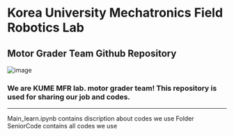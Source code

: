 # Korea University Mechatronics Field Robotics Lab 
## Motor Grader Team Github Repository
![image](https://github.com/ssenukim/KoreaUniv_MFRlab_MotorGraderTeam/assets/107988336/012f17d8-fccd-49fb-8c49-3cbe52e56abb) <br>
### We are KUME MFR lab. motor grader team! This repository is used for sharing our job and codes.
<hr>
Main_learn.ipynb contains discription about codes we use 
Folder SeniorCode contains all codes we use 
